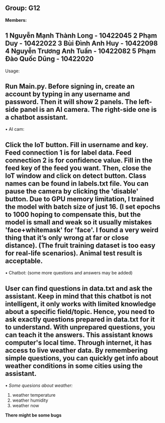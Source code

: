 Group: G12
-
**Members:**

1 Nguyễn Mạnh Thành Long - 10422045
2 Phạm Duy - 10422022
3 Bùi Đình Anh Huy - 10422098
4 Nguyễn Trương Anh Tuấn - 10422082
5 Phạm Đào Quốc Dũng - 10422020
-

Usage:

Run Main.py.
Before signing in, create an account by typing in any username and password. Then it will show 2 panels. The left-side panel is an AI camera. The right-side one is a chatbot assistant.
-
•	AI cam:

Click the IoT button. Fill in username and key.
Feed connection 1 is for label data.
Feed connection 2 is for confidence value.
Fill in the feed key of the feed you want. Then, close the IoT window and click on detect button. Class names can be found in labels.txt file. You can pause the camera by clicking the 'disable' button.
Due to GPU memory limitation, I trained the model with batch size of just 16. (I set epochs to 1000 hoping to compensate this, but the model is small and weak so it usually mistakes 'face+whitemask' for 'face'. I found a very weird thing that it’s only wrong at far or close distance). (The fruit training dataset is too easy for real-life scenarios). Animal test result is acceptable.
-
•	Chatbot: (some more questions and answers may be added)

User can find questions in data.txt and ask the assistant. Keep in mind that this chatbot is not intelligent, it only works with limited knowledge about a specific field/topic. Hence, you need to ask exactly questions prepared in data.txt for it to understand. With unprepared questions, you can teach it the answers. This assistant knows computer's local time. Through internet, it has access to live weather data. By remembering simple questions, you can quickly get info about weather conditions in some cities using the assistant.
-
• *Some quesions about weather:*
1. weather temperature
2. weather humidity
3. weather now

**There might be some bugs**

